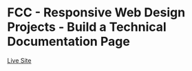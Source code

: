 # FCC - Responsive Web Design Projects - Build a Technical Documentation Page

[Live Site](https://szib-fcc-tech-doc.netlify.com)
